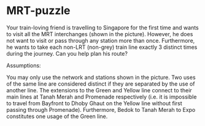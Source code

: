 # MRT-puzzle

Your train-loving friend is travelling to Singapore for the first time and wants to visit all the MRT interchanges (shown in the picture). However, he does not want to visit or pass through any station more than once. Furthermore, he wants to take each non-LRT (non-grey) train line exactly 3 distinct times during the journey. Can you help plan his route?

Assumptions:

You may only use the network and stations shown in the picture.
Two uses of the same line are considered distinct if they are separated by the use of another line.
The extensions to the Green and Yellow line connect to their main lines at Tanah Merah and Promenade respectively (i.e. it is impossible to travel from Bayfront to Dhoby Ghaut on the Yellow line without first passing through Promenade). Furthermore, Bedok to Tanah Merah to Expo constitutes one usage of the Green line.
